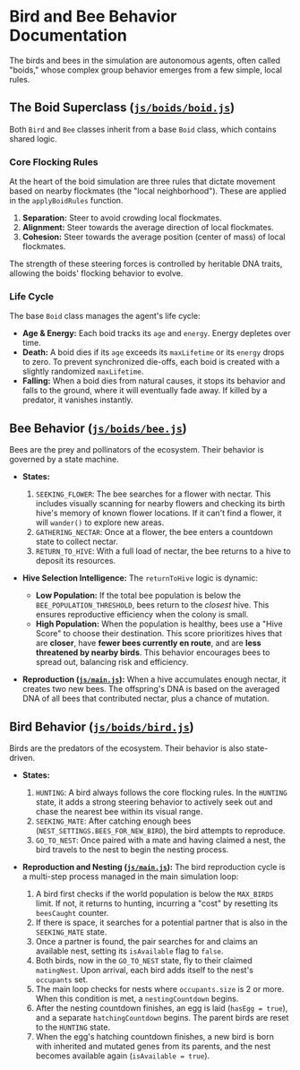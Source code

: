 # Bird and Bee Behavior Documentation

The birds and bees in the simulation are autonomous agents, often called "boids," whose complex group behavior emerges from a few simple, local rules.

## The Boid Superclass ([`js/boids/boid.js`](js/boids/boid.js))

Both `Bird` and `Bee` classes inherit from a base `Boid` class, which contains shared logic.

### Core Flocking Rules

At the heart of the boid simulation are three rules that dictate movement based on nearby flockmates (the "local neighborhood"). These are applied in the `applyBoidRules` function.

1.  **Separation:** Steer to avoid crowding local flockmates.
2.  **Alignment:** Steer towards the average direction of local flockmates.
3.  **Cohesion:** Steer towards the average position (center of mass) of local flockmates.

The strength of these steering forces is controlled by heritable DNA traits, allowing the boids' flocking behavior to evolve.

### Life Cycle

The base `Boid` class manages the agent's life cycle:
-   **Age & Energy:** Each boid tracks its `age` and `energy`. Energy depletes over time.
-   **Death:** A boid dies if its `age` exceeds its `maxLifetime` or its `energy` drops to zero. To prevent synchronized die-offs, each boid is created with a slightly randomized `maxLifetime`.
-   **Falling:** When a boid dies from natural causes, it stops its behavior and falls to the ground, where it will eventually fade away. If killed by a predator, it vanishes instantly.

## Bee Behavior ([`js/boids/bee.js`](js/boids/bee.js))

Bees are the prey and pollinators of the ecosystem. Their behavior is governed by a state machine.

-   **States:**
    1.  `SEEKING_FLOWER`: The bee searches for a flower with nectar. This includes visually scanning for nearby flowers and checking its birth hive's memory of known flower locations. If it can't find a flower, it will `wander()` to explore new areas.
    2.  `GATHERING_NECTAR`: Once at a flower, the bee enters a countdown state to collect nectar.
    3.  `RETURN_TO_HIVE`: With a full load of nectar, the bee returns to a hive to deposit its resources.

-   **Hive Selection Intelligence:** The `returnToHive` logic is dynamic:
    -   **Low Population:** If the total bee population is below the `BEE_POPULATION_THRESHOLD`, bees return to the *closest* hive. This ensures reproductive efficiency when the colony is small.
    -   **High Population:** When the population is healthy, bees use a "Hive Score" to choose their destination. This score prioritizes hives that are **closer**, have **fewer bees currently en route**, and are **less threatened by nearby birds**. This behavior encourages bees to spread out, balancing risk and efficiency.

-   **Reproduction ([`js/main.js`](js/main.js)):** When a hive accumulates enough nectar, it creates two new bees. The offspring's DNA is based on the averaged DNA of all bees that contributed nectar, plus a chance of mutation.

## Bird Behavior ([`js/boids/bird.js`](js/boids/bird.js))

Birds are the predators of the ecosystem. Their behavior is also state-driven.

-   **States:**
    1.  `HUNTING`: A bird always follows the core flocking rules. In the `HUNTING` state, it adds a strong steering behavior to actively seek out and chase the nearest bee within its visual range.
    2.  `SEEKING_MATE`: After catching enough bees (`NEST_SETTINGS.BEES_FOR_NEW_BIRD`), the bird attempts to reproduce.
    3.  `GO_TO_NEST`: Once paired with a mate and having claimed a nest, the bird travels to the nest to begin the nesting process.

-   **Reproduction and Nesting ([`js/main.js`](js/main.js)):** The bird reproduction cycle is a multi-step process managed in the main simulation loop:
    1.  A bird first checks if the world population is below the `MAX_BIRDS` limit. If not, it returns to hunting, incurring a "cost" by resetting its `beesCaught` counter.
    2.  If there is space, it searches for a potential partner that is also in the `SEEKING_MATE` state.
    3.  Once a partner is found, the pair searches for and claims an available nest, setting its `isAvailable` flag to `false`.
    4.  Both birds, now in the `GO_TO_NEST` state, fly to their claimed `matingNest`. Upon arrival, each bird adds itself to the nest's `occupants` set.
    5.  The main loop checks for nests where `occupants.size` is 2 or more. When this condition is met, a `nestingCountdown` begins.
    6.  After the nesting countdown finishes, an egg is laid (`hasEgg = true`), and a separate `hatchingCountdown` begins. The parent birds are reset to the `HUNTING` state.
    7.  When the egg's hatching countdown finishes, a new bird is born with inherited and mutated genes from its parents, and the nest becomes available again (`isAvailable = true`).
